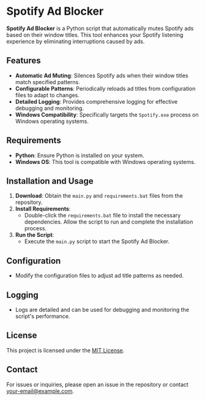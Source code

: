 # Spotify Ad Blocker

**Spotify Ad Blocker** is a Python script that automatically mutes Spotify ads based on their window titles. This tool enhances your Spotify listening experience by eliminating interruptions caused by ads.

## Features

- **Automatic Ad Muting**: Silences Spotify ads when their window titles match specified patterns.
- **Configurable Patterns**: Periodically reloads ad titles from configuration files to adapt to changes.
- **Detailed Logging**: Provides comprehensive logging for effective debugging and monitoring.
- **Windows Compatibility**: Specifically targets the `Spotify.exe` process on Windows operating systems.

## Requirements

- **Python**: Ensure Python is installed on your system.
- **Windows OS**: This tool is compatible with Windows operating systems.

## Installation and Usage

1. **Download**: Obtain the `main.py` and `requirements.bat` files from the repository.
2. **Install Requirements**:
   - Double-click the `requirements.bat` file to install the necessary dependencies. Allow the script to run and complete the installation process.
3. **Run the Script**:
   - Execute the `main.py` script to start the Spotify Ad Blocker. 

## Configuration

- Modify the configuration files to adjust ad title patterns as needed.

## Logging

- Logs are detailed and can be used for debugging and monitoring the script's performance.

## License

This project is licensed under the [MIT License](LICENSE).

## Contact

For issues or inquiries, please open an issue in the repository or contact [your-email@example.com](mailto:your-email@example.com).

